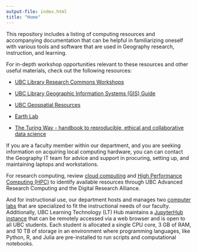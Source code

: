 ```yaml
---
output-file: index.html
title: "Home"
---
```


This repository includes a listing of computing resources and accompanying
documentation that can be helpful in familiarizing oneself with various tools
and software that are used in Geography research, instruction, and learning.

For in-depth workshop opportunities relevant to these resources and other useful
materials, check out the following resources:

- [UBC Library Research Commons Workshops](https://researchcommons.library.ubc.ca/workshops/)

- [UBC Library Geographic Information Systems (GIS) Guide](https://guides.library.ubc.ca/gis)

- [UBC Geospatial Resources](https://gis.ubc.ca/)

- [Earth Lab](https://www.earthdatascience.org/)

- [The Turing Way - handbook to reproducible, ethical and collaborative data science](https://book.the-turing-way.org/)

If you are a faculty member within our department, and you are seeking
information on acquiring local computing hardware, you can can contact the
Geography IT team for advice and support in procuring, setting up, and
maintaining laptops and workstations.

For research computing, review
[cloud computing](https://ubc-geography.github.io/computing-resources/cloud-computing/)
and
[High Performance Computing (HPC)](https://ubc-geography.github.io/computing-resources/high-performance-computing/)
to identify available resources through UBC Advanced Research Computing and the
Digital Research Alliance.

And for instructional use, our department hosts and manages two
[computer labs](https://geog.ubc.ca/undergraduate/study-resources/) that are
specialized to fit the instructional needs of our faculty. Additionally, UBC
Learning Technology (LT) Hub maintains a
[JupyterHub instance](https://open.jupyter.ubc.ca) that can be remotely accessed
via a web browser and is open to all UBC students. Each student is allocated a
single CPU core, 3 GB of RAM, and 10 TB of storage in an environment where
programming languages, like Python, R, and Julia are pre-installed to run
scripts and computational notebooks.
